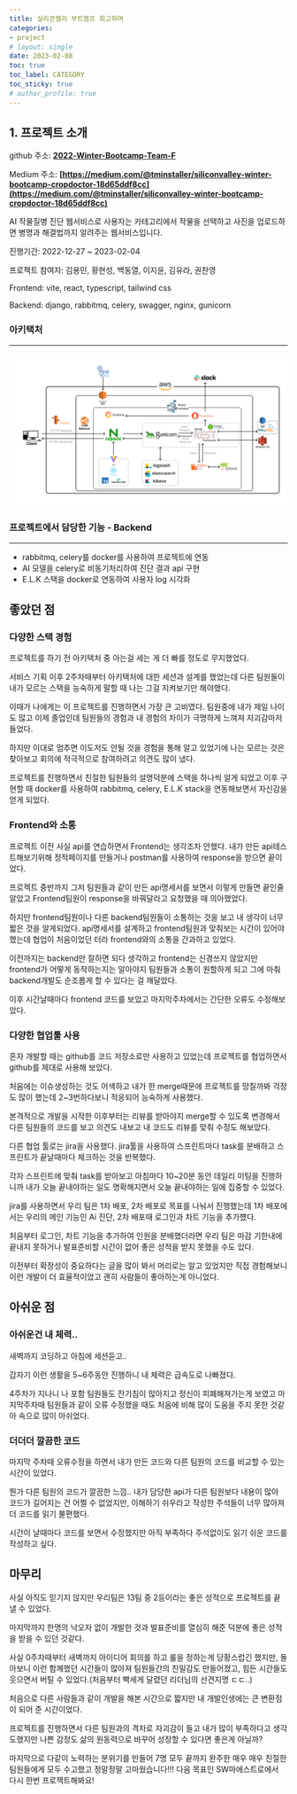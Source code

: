 ```yaml
---
title: 실리콘밸리 부트캠프 회고하며
categories:
- project
# layout: single
date: 2023-02-08
toc: true
toc_label: CATEGORY
toc_sticky: true
# author_profile: true
---
```


## 1. 프로젝트 소개

github 주소: **[2022-Winter-Bootcamp-Team-F](https://github.com/S-V-23-BootCamp-Team-F)**

Medium 주소: **[https://medium.com/@tminstaller/siliconvalley-winter-bootcamp-cropdoctor-18d65ddf8cc](https://medium.com/@tminstaller/siliconvalley-winter-bootcamp-cropdoctor-18d65ddf8cc)**

AI 작물질병 진단 웹서비스로 사용자는 카테고리에서 작물을 선택하고 사진을 업로드하면 병명과 해결법까지 알려주는 웹서비스입니다.

진행기간: 2022-12-27 ~ 2023-02-04

프로젝트 참여자: 김용민, 황현성, 백동열, 이지윤, 김유라, 권찬영

Frontend: vite, react, typescript, tailwind css

Backend: django, rabbitmq, celery, swagger, nginx, gunicorn

### 아키택처

---

<p align = "center"><img src='/assets/images/posts/2023-02-08/1.png' width="700"/></p>

### 프로젝트에서 담당한 기능 - Backend

---

- rabbitmq, celery를 docker를 사용하여 프로젝트에 연동
- AI 모델을 celery로 비동기처리하여 진단 결과 api 구현
- E.L.K 스택을 docker로 연동하여 사용자 log 시각화

## 좋았던 점


### 다양한 스택 경험

프로젝트를 하기 전 아키택처 중 아는걸 세는 게 더 빠를 정도로 무지했었다. 

서비스 기획 이후 2주차때부터 아키택처에 대한 세션과 설계를 했었는데 다른 팀원들이 내가 모르는 스택을 능숙하게 말할 때 나는 그걸 지켜보기만 해야했다. 

이때가 나에게는 이 프로젝트를 진행하면서 가장 큰 고비였다. 팀원중에 내가 제일 나이도 많고 이제 졸업인데 팀원들의 경험과 내 경험의 차이가 극명하게 느껴져 자괴감마저 들었다. 

하지만 이대로 멈추면 이도저도 안될 것을 경험을 통해 알고 있었기에 나는 모르는 것은 찾아보고 회의에 적극적으로 참여하려고 의견도 많이 냈다. 

프로젝트를 진행하면서 친절한 팀원들의 설명덕분에 스택을 하나씩 알게 되었고 이후 구현할 때 docker를 사용하여 rabbitmq, celery, E.L.K stack을 연동해보면서 자신감을 얻게 되었다.


### Frontend와 소통

프로젝트 이전 사실 api를 연습하면서 Frontend는 생각조차 안했다. 내가 만든 api테스트해보기위해 정적페이지를 만들거나 postman를 사용하여 response을 받으면 끝이었다. 

프로젝트 중반까지 그저 팀원들과 같이 만든 api명세서를 보면서 이렇게 만들면 끝인줄 알았고 Frontend팀원이 response을 바꿔달라고 요청했을 때 의아했었다. 

하지만 frontend팀원이나 다른 backend팀원들이 소통하는 것을 보고 내 생각이 너무 짧은 것을 알게되었다. api명세서를 설계하고 frontend팀원과 맞춰보는 시간이 있어야 했는데 협업이 처음이었던 터라 frontend와의 소통을 간과하고 있었다.

이전까지는 backend만 잘하면 되다 생각하고 frontend는 신경쓰지 않았지만 frontend가 어떻게 동작하는지는 알아야지 팀원들과 소통이 원할하게 되고 그에 마춰 backend개발도 순조롭게 할 수 있다는 걸 깨달았다. 

이후 시간날때마다 frontend 코드를 보았고 마지막주차에서는 간단한 오류도 수정해보았다. 

### 다양한 협업툴 사용

혼자 개발할 때는 github를 코드 저장소로만 사용하고 있었는데 프로젝트를 협업하면서 github를 제대로 사용해 보았다.

처음에는 이슈생성하는 것도 어색하고 내가 한 merge때문에 프로젝트를 망칠까봐 걱정도 많이 했는데 2~3번하다보니 적응되어 능숙하게 사용했다.

본격적으로 개발을 시작한 이후부터는 리뷰를 받아야지 merge할 수 있도록 변경해서 다른 팀원들의 코드를 보고 의견도 내보고 내 코드도 리뷰를 맞춰 수정도 해보았다.

다른 협업 툴로는 jira을 사용했다. jira툴을 사용하여 스프린트마다 task를 분배하고 스프린트가 끝날때마다 체크하는 것을 반복했다. 

각자 스프린트에 맞춰 task를 받아보고 아침마다 10~20분 동안 데일리 미팅을 진행하니까 내가 오늘 끝내야하는 일도 명확해지면서 오늘 끝내야하는 일에 집중할 수 있었다. 

jira를 사용하면서 우리 팀은 1차 배포, 2차 배포로 목표를 나눠서 진행했는데 1차 배포에서는 우리의 메인 기능인 Ai 진단, 2차 배포때 로그인과 차트 기능을 추가헀다.

처음부터 로그인, 차트 기능을 추가하여 인원을 분배했더라면 우리 팀은 마감 기한내에 끝내지 못하거나 발표준비할 시간이 없어 좋은 성적을 받지 못했을 수도 있다.

이전부터 확장성이 중요하다는 글을 많이 봐서 머리로는 알고 있었지만 직접 경험해보니 이런 개발이 더 효율적이었고 괜히 사람들이 좋아하는게 아니었다.


## 아쉬운 점
### 아쉬운건 내 체력..

새벽까지 코딩하고 아침에 세션듣고..

갑자기 이런 생활을 5~6주동안 진행하니 내 체력은 급속도로 나빠졌다.

4주차가 지나니 나 포함 팀원들도 잔기침이 많아지고 정신이 피폐해져가는게 보였고 마지막주차때 팀원들과 같이 오류 수정했을 때도 처음에 비해 많이 도움을 주지 못한 것같아 속으로 많이 아쉬었다.

### 더더더 깔끔한 코드

마지막 주차때 오류수정을 하면서 내가 만든 코드와 다른 팀원의 코드를 비교할 수 있는 시간이 있었다.

뭔가 다른 팀원의 코드가 깔끔한 느낌.. 내가 담당한 api가 다른 팀원보다 내용이 많아 코드가 길어지는 건 어쩔 수 없었지만, 이해하기 쉬우라고 작성한 주석들이 너무 많아져 더 코드를 읽기 불편했다.

시간이 날때마다 코드를 보면서 수정했지만 아직 부족하다 주석없이도 읽기 쉬운 코드를 작성하고 싶다.

## 마무리


사실 아직도 믿기지 않지만 우리팀은 13팀 중 2등이라는 좋은 성적으로 프로젝트를 끝낼 수 있었다.

마지막까지 한명의 낙오자 없이 개발한 것과 발표준비를 열심히 해준 덕분에 좋은 성적을 받을 수 있던 것같다.

사실 0주차때부터 새벽까지 아이디어 회의를 하고 룰을 정하는게 당황스럽긴 했지만, 돌아보니 이런 함께했던 시간들이 많아져 팀원들간의 친밀감도 만들어졌고, 힘든 시간들도 웃으면서 버틸 수 있었다.(처음부터 빡세게 달렸던 리더님의 선견지명 ㄷㄷ..)

처음으로 다른 사람들과 같이 개발을 해본 시간으로 짧지만 내 개발인생에는 큰 변환점이 되어 준 시간이었다.

프로젝트를 진행하면서 다른 팀원과의 격차로 자괴감이 들고 내가 많이 부족하다고 생각도했지만 나쁜 감정도 삶의 원동력으로 바꾸어 성장할 수 있다면 좋은게 아닐까?

마지막으로 다같이 노력하는 분위기를 만들어 7명 모두 끝까지 완주한 매우 매우 친절한 팀원들에게 모두 수고했고 정말정말 고마웠습니다!!! 다음 목표인 SW마에스트로에서 다시 한번 프로젝트해봐요!